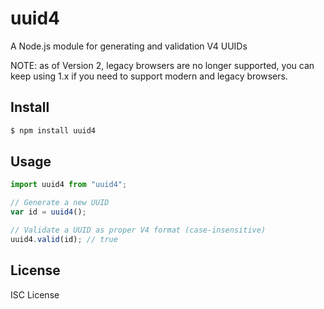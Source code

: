 # uuid4

A Node.js module for generating and validation V4 UUIDs

NOTE: as of Version 2, legacy browsers are no longer supported, you can keep using 1.x if you need
to support modern and legacy browsers.

## Install

```bash
$ npm install uuid4
```

## Usage

```javascript
import uuid4 from "uuid4";

// Generate a new UUID
var id = uuid4();

// Validate a UUID as proper V4 format (case-insensitive)
uuid4.valid(id); // true
```

## License

ISC License
